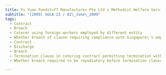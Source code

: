```yaml
---
title: Fu Yuan Foodstuff Manufacturer Pte Ltd v Methodist Welfare Services 
subtitle: "[2009] SGCA 23 / 02\_June\_2009"
tags:
  - Contract
  - Breach
  - Caterer using foreign workers employed by different entity
  - Whether breach of clause requiring compliance with Singapore\'s employment laws
  - Contract
  - Discharge
  - Breach
  - Termination clause in catering contract permitting termination without notice upon breach of certain contractual clauses
  - Whether breach required to be repudiatory before termination clause might be relied on

---
```


